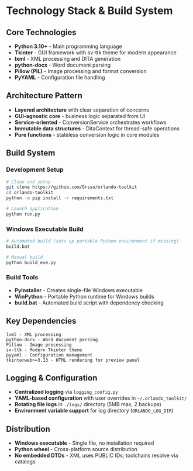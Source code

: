 # Technology Stack & Build System

## Core Technologies
- **Python 3.10+** - Main programming language
- **Tkinter** - GUI framework with sv-ttk theme for modern appearance
- **lxml** - XML processing and DITA generation
- **python-docx** - Word document parsing
- **Pillow (PIL)** - Image processing and format conversion
- **PyYAML** - Configuration file handling

## Architecture Pattern
- **Layered architecture** with clear separation of concerns
- **GUI-agnostic core** - business logic separated from UI
- **Service-oriented** - ConversionService orchestrates workflows
- **Immutable data structures** - DitaContext for thread-safe operations
- **Pure functions** - stateless conversion logic in core modules

## Build System

### Development Setup
```bash
# Clone and setup
git clone https://github.com/Orsso/orlando-toolkit
cd orlando-toolkit
python -m pip install -r requirements.txt

# Launch application
python run.py
```

### Windows Executable Build
```bash
# Automated build (sets up portable Python environment if missing)
build.bat

# Manual build
python build_exe.py
```

### Build Tools
- **PyInstaller** - Creates single-file Windows executable
- **WinPython** - Portable Python runtime for Windows builds
- **build.bat** - Automated build script with dependency checking

## Key Dependencies
```
lxml - XML processing
python-docx - Word document parsing  
Pillow - Image processing
sv-ttk - Modern Tkinter theme
pyyaml - Configuration management
tkinterweb>=3.13 - HTML rendering for preview panel
```

## Logging & Configuration
- **Centralized logging** via `logging_config.py`
- **YAML-based configuration** with user overrides in `~/.orlando_toolkit/`
- **Rotating file logs** in `./logs/` directory (5MB max, 2 backups)
- **Environment variable support** for log directory (`ORLANDO_LOG_DIR`)

## Distribution
- **Windows executable** - Single file, no installation required
- **Python wheel** - Cross-platform source distribution
- **No embedded DTDs** - XML uses PUBLIC IDs; toolchains resolve via catalogs